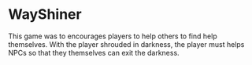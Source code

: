 # WayShiner
This game was to encourages players to help others to find help themselves. With the player shrouded in darkness, the player must helps NPCs so that they themselves can exit the darkness.
